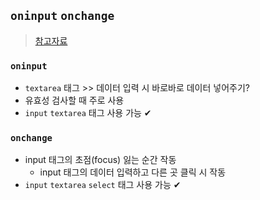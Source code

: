 ## `oninput` `onchange`
> [참고자료](https://coding-food-court.tistory.com/19)

### `oninput`
- `textarea` 태그 >> 데이터 입력 시 바로바로 데이터 넣어주기?
- 유효성 검사할 때 주로 사용
- `input` `textarea` 태그 사용 가능 ✔

### `onchange`
- input 태그의 초점(focus) 잃는 순간 작동
  - input 태그의 데이터 입력하고 다른 곳 클릭 시 작동
- `input` `textarea` `select` 태그 사용 가능 ✔
